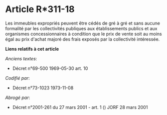 # Article R*311-18

Les immeubles expropriés peuvent être cédés de gré à gré et sans aucune formalité par les collectivités publiques aux
établissements publics et aux organismes concessionnaires à condition que le prix de vente soit au moins égal au prix d'achat
majoré des frais exposés par la collectivité intéressée.

**Liens relatifs à cet article**

_Anciens textes_:

  - Décret n°69-500 1969-05-30 art. 10

_Codifié par_:

  - Décret n°73-1023 1973-11-08

_Abrogé par_:

  - Décret n°2001-261 du 27 mars 2001 - art. 1 () JORF 28 mars 2001
